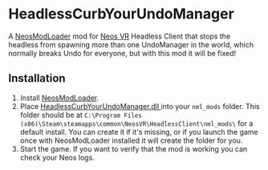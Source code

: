 # HeadlessCurbYourUndoManager

A [NeosModLoader](https://github.com/zkxs/NeosModLoader) mod for [Neos VR](https://neos.com/) Headless Client that stops the headless from spawning more than one UndoManager in the world, which normally breaks Undo for everyone, but with this mod it will be fixed!

## Installation
1. Install [NeosModLoader](https://github.com/zkxs/NeosModLoader).
1. Place [
HeadlessCurbYourUndoManager.dll ](https://github.com/Nytra/NeosHeadlessCurbYourUndoManager/releases/latest/download/HeadlessCurbYourUndoManager.dll) into your `nml_mods` folder. This folder should be at `C:\Program Files (x86)\Steam\steamapps\common\NeosVR\HeadlessClient\nml_mods\` for a default install. You can create it if it's missing, or if you launch the game once with NeosModLoader installed it will create the folder for you.
1. Start the game. If you want to verify that the mod is working you can check your Neos logs.
